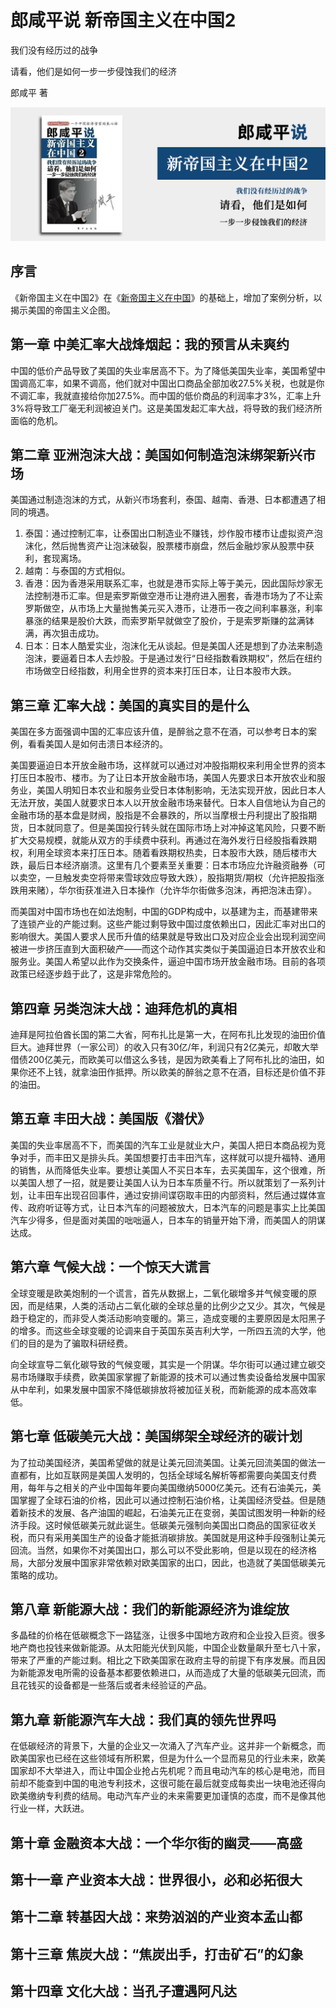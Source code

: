 # 郎咸平说 新帝国主义在中国2

我们没有经历过的战争

请看，他们是如何一步一步侵蚀我们的经济

郎咸平 著

![cover](contents/wx-cover.png)

## 序言

《新帝国主义在中国2》在《[新帝国主义在中国](../郎咸平说-新帝国主义在中国/README.md)》的基础上，增加了案例分析，以揭示美国的帝国主义企图。

## 第一章 中美汇率大战烽烟起：我的预言从未爽约

中国的低价产品导致了美国的失业率居高不下。为了降低美国失业率，美国希望中国调高汇率，如果不调高，他们就对中国出口商品全部加收27.5%关税，也就是你不调汇率，我就直接给你加27.5%。而中国的低价商品的利润率才3%，汇率上升3%将导致工厂毫无利润被迫关门。这是美国发起汇率大战，将导致的我们经济所面临的危机。

## 第二章 亚洲泡沫大战：美国如何制造泡沫绑架新兴市场

美国通过制造泡沫的方式，从新兴市场套利，泰国、越南、香港、日本都遭遇了相同的境遇。

1. 泰国：通过控制汇率，让泰国出口制造业不赚钱，炒作股市楼市让虚拟资产泡沫化，然后抛售资产让泡沫破裂，股票楼市崩盘，然后金融炒家从股票中获利，套现离场。
2. 越南：与泰国的方式相似。
3. 香港：因为香港采用联系汇率，也就是港币实际上等于美元，因此国际炒家无法控制港币汇率。但是索罗斯做空港币让港府进入圈套，香港市场为了不让索罗斯做空，从市场上大量抛售美元买入港币，让港币一夜之间利率暴涨，利率暴涨的结果是股价大跌，而索罗斯早就做空了股价，于是索罗斯赚的盆满钵满，再次狙击成功。
4. 日本：日本人酷爱实业，泡沫化无从谈起。但是美国人还是想到了办法来制造泡沫，要逼着日本人去炒股。于是通过发行“日经指数看跌期权”，然后在纽约市场做空日经指数，利用全世界的资本来打压日本，让日本股市大跌。

## 第三章 汇率大战：美国的真实目的是什么

美国在多方面强调中国的汇率应该升值，是醉翁之意不在酒，可以参考日本的案例，看看美国人是如何击溃日本经济的。

美国要逼迫日本开放金融市场，这样就可以通过对冲股指期权来利用全世界的资本打压日本股市、楼市。为了让日本开放金融市场，美国人先要求日本开放农业和服务业，美国人明知日本农业和服务业受日本体制影响，无法实现开放，因此日本人无法开放，美国人就要求日本人以开放金融市场来替代。日本人自信地认为自己的金融市场的基本盘是财阀，股指是不会暴跌的，所以当摩根士丹利提出了股指期货，日本就同意了。但是美国投行转头就在国际市场上对冲掉这笔风险，只要不断扩大交易规模，就能从双方的手续费中获利。再通过在海外发行日经股指看跌期权，利用全球资本来打压日本。随着看跌期权热卖，日本股市大跌，随后楼市大跌，最后日本经济崩溃。这里有几个要素至关重要：日本市场应允许融资融券（可以卖空，一旦触发卖空将带来雪球效应导致大跌），股指期货/期权（允许把股指涨跌用来赌），华尔街获准进入日本操作（允许华尔街做多泡沫，再把泡沫击穿）。

而美国对中国市场也在如法炮制，中国的GDP构成中，以基建为主，而基建带来了连锁产业的产能过剩。这些产能过剩导致中国过度依赖出口，因此汇率对出口的影响很大。美国人要求人民币升值的结果就是导致出口及对应企业会出现利润空间被进一步挤压直到大面积破产——而这个动作其实类似于美国逼迫日本开放农业和服务业。美国人希望以此作为交换条件，逼迫中国市场开放金融市场。目前的各项政策已经逐步趋于此了，这是非常危险的。

## 第四章 另类泡沫大战：迪拜危机的真相

迪拜是阿拉伯酋长国的第二大省，阿布扎比是第一大，在阿布扎比发现的油田价值巨大。迪拜世界（一家公司）的收入只有30亿/年，利润只有2亿美元，却敢大举借债200亿美元，而欧美可以借这么多钱，是因为欧美看上了阿布扎比的油田，如果你还不上钱，就拿油田作抵押。所以欧美的醉翁之意不在酒，目标还是价值不菲的油田。

## 第五章 丰田大战：美国版《潜伏》

美国的失业率居高不下，而美国的汽车工业是就业大户，美国人把日本商品视为竞争对手，而丰田又是排头兵。美国想要打击丰田汽车，这样就可以提升福特、通用的销售，从而降低失业率。要想让美国人不买日本车，去买美国车，这个很难，所以美国人想了一招，就是要让美国人认为日本车质量不行。所以就策划了一系列计划，让丰田车出现召回事件，通过安排间谍窃取丰田的内部资料，然后通过媒体宣传、政府听证等方式，让日本汽车的问题被放大，日本汽车的问题是事实上比美国汽车少得多，但是面对美国的咄咄逼人，日本车的销量开始下滑，而美国人的阴谋达成。

## 第六章 气候大战：一个惊天大谎言

全球变暖是欧美炮制的一个谎言，首先从数据上，二氧化碳增多并气候变暖的原因，而是结果，人类的活动占二氧化碳的全球总量的比例少之又少。其次，气候是趋于稳定的，而非受人类活动影响变暖的。第三，造成变暖的主要原因是太阳黑子的增多。而这些全球变暖的论调来自于英国东英吉利大学，一所四五流的大学，他们的目的是为了骗取科研经费。

向全球宣导二氧化碳导致的气候变暖，其实是一个阴谋。华尔街可以通过建立碳交易市场赚取手续费，欧美国家掌握了新能源的技术可以通过售卖设备给发展中国家从中牟利，如果发展中国家不降低碳排放将被加征关税，而新能源的成本高效率低。

## 第七章 低碳美元大战：美国绑架全球经济的碳计划

为了拉动美国经济，美国希望做的就是让美元回流美国。让美元回流美国的做法一直都有，比如互联网是美国人发明的，包括全球域名解析等都需要向美国支付费用，每年与之相关的产业中国每年要向美国缴纳5000亿美元。还有石油美元，美国掌握了全球石油的价格，因此可以通过控制石油价格，让美国经济受益。但是随着新技术的发展、各产油国的崛起，石油美元正在变弱，美国试图发明一种新的经济手段。这时候低碳美元就此诞生。低碳美元强制向美国出口商品的国家征收关税，而只有采用美国生产的设备才能抵消碳排放。美国就是用这种手段强制让美元回流。当然，如果你不对美国出口，那么可以不受此影响，但是以现在的经济格局，大部分发展中国家非常依赖对欧美国家的出口，因此，也造就了美国低碳美元策略的成功。

## 第八章 新能源大战：我们的新能源经济为谁绽放

多晶硅的价格在低碳概念下一路猛涨，让很多中国地方政府和企业投入巨资。很多地产商也投钱来做新能源。从太阳能光伏到风能，中国企业数量飙升至七八十家，带来了严重的产能过剩。相比之下欧美国家在政府主导的前提下有序发展。而且因为新能源发电所需的设备基本都要依赖进口，从而造成了大量的低碳美元回流，而且花钱买的设备都是一些落后或者未经验证的产品。

## 第九章 新能源汽车大战：我们真的领先世界吗

在低碳经济的背景下，大量的企业又一次涌入了汽车产业。这并非一个新概念，而欧美国家也已经在这些领域有所积累，但是为什么一个显而易见的行业未来，欧美国家却不大举进入，而让中国企业抢占先机呢？而且电动汽车的核心是电池，而目前却不能查到中国的电池专利技术，这很可能在最后就变成每卖出一块电池还得向欧美缴纳专利费的结局。电动汽车产业的未来需要更加谨慎的态度，而不是像其他行业一样，大跃进。

## 第十章 金融资本大战：一个华尔街的幽灵——高盛

## 第十一章 产业资本大战：世界很小，必和必拓很大

## 第十二章 转基因大战：来势汹汹的产业资本孟山都

## 第十三章 焦炭大战：“焦炭出手，打击矿石”的幻象

## 第十四章 文化大战：当孔子遭遇阿凡达
